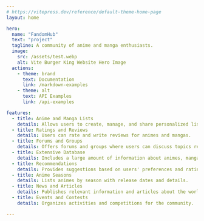 ```yaml
---
# https://vitepress.dev/reference/default-theme-home-page
layout: home

hero:
  name: "FandomHub"
  text: "project"
  tagline: A community of anime and manga enthusiasts.
  image:
    src: /assets/test.webp
    alt: Vite Burger King Website Hero Image
  actions:
    - theme: brand
      text: Documentation
      link: /markdown-examples
    - theme: alt
      text: API Examples
      link: /api-examples

features:
  - title: Anime and Manga Lists
    details: Allows users to create, manage, and share personalized lists of animes and mangas they have watched or plan to watch.
  - title: Ratings and Reviews
    details: Users can rate and write reviews for animes and mangas.
  - title: Forums and Groups
    details: Offers forums and groups where users can discuss topics related to anime, manga, and other common interests.
  - title: Extensive Database
    details: Includes a large amount of information about animes, mangas, characters, and voice actors.
  - title: Recommendations
    details: Provides suggestions based on users' preferences and ratings.
  - title: Anime Seasons
    details: Lists animes by season with release dates and details.
  - title: News and Articles
    details: Publishes relevant information and articles about the world of anime and manga.
  - title: Events and Contests
    details: Organizes activities and competitions for the community.

---
```

